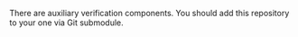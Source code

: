 There are auxiliary verification components.
You should add this repository to your one via Git submodule.